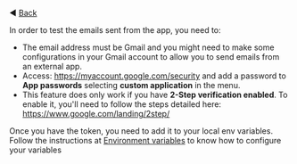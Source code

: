 ◀️ [Back](https://gitlab.com/SUSE-UIUX/eos/wikis/home#project-setup)


In order to test the emails sent from the app, you need to: 

- The email address must be Gmail and you might need to make some configurations in your Gmail account to allow you to send emails from an external app. 
- Access: https://myaccount.google.com/security and add a password to **App passwords** selecting **custom application** in the menu.
- This feature does only work if you have **2-Step verification enabled**. To enable it, you'll need to follow the steps detailed here: https://www.google.com/landing/2step/

Once you have the token, you need to add it to your local env variables. Follow the instructions at [Environment variables](environment-variables) to know how to configure your variables